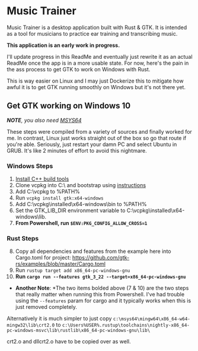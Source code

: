 # Music Trainer

Music Trainer is a desktop application built with Rust & GTK. It is intended as a tool for musicians to practice ear training and transcribing music. 

**This application is an early work in progress.**

I'll update progress in this ReadMe and eventually just rewrite it as an actual ReadMe once the app is in a more usable state. For now, here's the pain in the ass process to get GTK to work on Windows with Rust.

This is way easier on Linux and I may just Dockerize this to mitigate how awful it is to get GTK running smoothly on Windows but it's not there yet.

## Get GTK working on Windows 10

***NOTE**, you also need [MSYS64](https://sourceforge.net/p/mingw-w64/wiki2/MSYS/)*

These steps were compiled from a variety of sources and finally worked for me. In contrast, Linux just works straight out of the box so go that route if you're able. Seriously, just restart your damn PC and select Ubuntu in GRUB. It's like 2 minutes of effort to avoid this nightmare.

### Windows Steps
1. [Install C++ build tools](https://visualstudio.microsoft.com/visual-cpp-build-tools/)
2. Clone vcpkg into C:\ and bootstrap using [instructions](https://github.com/microsoft/vcpkg)
3. Add C:\vcpkg to %PATH%
4. Run `vcpkg install gtk:x64-windows`
5. Add C:\vcpkg\installed\x64-windows\bin to %PATH%
6. Set the GTK_LIB_DIR environment variable to C:\vcpkg\installed\x64-windows\lib.
7. **From Powershell, run `$ENV:PKG_CONFIG_ALLOW_CROSS=1`**

### Rust Steps
8. Copy all dependencies and features from the example here into Cargo.toml for project: https://github.com/gtk-rs/examples/blob/master/Cargo.toml
9. Run `rustup target add x86_64-pc-windows-gnu`
10. **Run `cargo run --features gtk_3_22 --target=x86_64-pc-windows-gnu`**

* **Another Note**: *The two items bolded above (7 & 10) are the two steps that really matter when running this from Powershell. I've had trouble using the `--features` param for cargo and it typically works when this is just removed completely.



Alternatively it is much simpler to just copy `c:\msys64\mingw64\x86_64-w64-mingw32\lib\crt2.0` to `c:\Users%USER%.rustup\toolchains\nightly-x86_64-pc-windows-msvc\lib\rustlib\x86_64-pc-windows-gnu\lib\`

crt2.o and dllcrt2.o have to be copied over as well.

